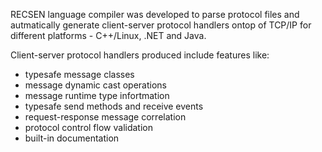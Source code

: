 RECSEN language compiler was developed to parse protocol files and autmatically generate client-server protocol handlers ontop of TCP/IP for different platforms - C++/Linux, .NET and Java.

Client-server protocol handlers produced include features like:

* typesafe message classes
* message dynamic cast operations
* message runtime type infortmation
* typesafe send methods and receive events
* request-response message correlation
* protocol control flow validation
* built-in documentation
